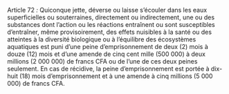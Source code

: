 Article 72 _:_ Quiconque jette, déverse ou laisse s’écouler dans les eaux superficielles ou souterraines, directement ou indirectement, une ou des substances dont l’action ou les réactions entraînent ou sont susceptibles d’entraîner, même provisoirement, des effets nuisibles à la santé ou des atteintes à la diversité biologique ou à l’équilibre des écosystèmes aquatiques est puni d’une peine d’emprisonnement de deux (2) mois à douze (12) mois et d’une amende de cinq cent mille (500 000) à deux millions (2 000 000) de francs CFA ou de l’une de ces deux peines seulement.
En cas de récidive, la peine d’emprisonnement est portée à dix-huit (18) mois d’emprisonnement et à une amende à cinq millions (5 000 000) de francs CFA.